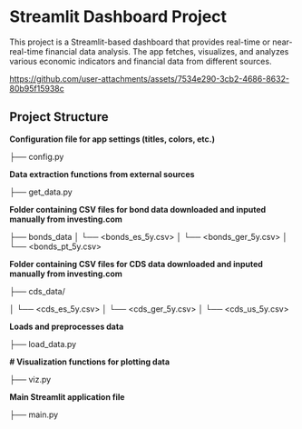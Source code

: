 # Streamlit Dashboard Project

This project is a Streamlit-based dashboard that provides real-time or near-real-time financial data analysis. The app fetches, visualizes, and analyzes various economic indicators and financial data from different sources.

https://github.com/user-attachments/assets/7534e290-3cb2-4686-8632-80b95f15938c

## Project Structure

**Configuration file for app settings (titles, colors, etc.)**

├── config.py 

**Data extraction functions from external sources**

├── get_data.py

**Folder containing CSV files for bond data downloaded and inputed manually from investing.com**

├── bonds_data │ └── <bonds_es_5y.csv> │ └── <bonds_ger_5y.csv> │ └── <bonds_pt_5y.csv> 


**Folder containing CSV files for CDS data downloaded and inputed manually from investing.com**

├── cds_data/ 

│ └── <cds_es_5y.csv> │ └── <cds_ger_5y.csv> │ └── <cds_us_5y.csv> 


**Loads and preprocesses data** 

├── load_data.py 


 **# Visualization functions for plotting data**

├── viz.py


**Main Streamlit application file**

├── main.py



